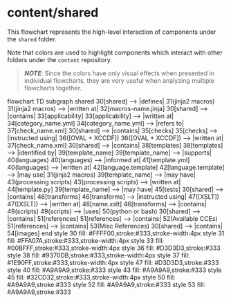 # content/shared

This flowchart represents the high-level interaction of components under the `shared` folder.

Note that colors are used to highlight components which interact with other folders under the `content` repository.

> ***NOTE***: Since the colors have only visual effects when presented in individual flowcharts, they are very useful when analyzing multiple flowcharts together.

<div class="mermaid" style="width=100%;">
flowchart TD
    subgraph shared
    30[shared] --> |defines| 31(jinja2 macros)
        31(jinja2 macros) --> |written at| 32[macros-name.jinja]
    30[shared] --> |contains| 33[applicability]
        33[applicability] --> |written at| 34[category_name.yml]
            34[category_name.yml] --> |refers to| 37[check_name.xml]
    30[shared] --> |contains| 35[checks]
        35[checks] --> |instructed using| 36([OVAL + XCCDF])
            36([OVAL + XCCDF]) --> |written at| 37[check_name.xml]
    30[shared] --> |contains| 38[templates]
        38[templates] --> |identified by| 39[template_name]
            39[template_name] --> |supports| 40(languages)
                40(languages) --> |informed at| 41[template.yml]
                40(languages) --> |written at| 42[language.template]
                    42[language.template] --> |may use| 31(jinja2 macros)
            39[template_name] --> |may have| 43(processing scripts)
                43(processing scripts) --> |written at| 44[template.py]
            39[template_name] --> |may have| 45[tests]
    30[shared] --> |contains| 46[transforms]
        46[transforms] --> |instructed using| 47([XSLT])
            47([XSLT]) --> |written at| 48[name.xslt]
        46[transforms] --> |contains| 49(scripts)
            49(scripts) --> |uses| 50(python or bash)
    30[shared] --> |contains| 51[references]
        51[references] --> |contains| 52(Available CCEs)
        51[references] --> |contains| 53(Misc References)
    30[shared] --> |contains| 54[images]
    end
    style 30 fill: #FFFF00,stroke:#333,stroke-width:4px
    style 31 fill: #FFA07A,stroke:#333,stroke-width:4px
    style 33 fill: #00BFFF,stroke:#333,stroke-width:4px
    style 36 fill: #D3D3D3,stroke:#333
    style 38 fill: #9370DB,stroke:#333,stroke-width:4px
    style 37 fill: #1E90FF,stroke:#333,stroke-width:4px
    style 47 fill: #D3D3D3,stroke:#333
    style 40 fill: #A9A9A9,stroke:#333
    style 43 fill: #A9A9A9,stroke:#333
    style 45 fill: #32CD32,stroke:#333,stroke-width:4px
    style 50 fill: #A9A9A9,stroke:#333
    style 52 fill: #A9A9A9,stroke:#333
    style 53 fill: #A9A9A9,stroke:#333
</div>

<script src="https://cdn.jsdelivr.net/npm/mermaid/dist/mermaid.min.js"></script>
